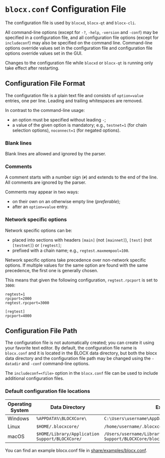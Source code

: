 # `blocx.conf` Configuration File

The configuration file is used by `blocxd`, `blocx-qt` and `blocx-cli`.

All command-line options (except for `-?`, `-help`, `-version` and `-conf`) may be specified in a configuration file, and all configuration file options (except for `includeconf`) may also be specified on the command line. Command-line options override values set in the configuration file and configuration file options override values set in the GUI.

Changes to the configuration file while `blocxd` or `blocx-qt` is running only take effect after restarting.

## Configuration File Format

The configuration file is a plain text file and consists of `option=value` entries, one per line. Leading and trailing whitespaces are removed.

In contrast to the command-line usage:
- an option must be specified without leading `-`;
- a value of the given option is mandatory; e.g., `testnet=1` (for chain selection options), `noconnect=1` (for negated options).

### Blank lines

Blank lines are allowed and ignored by the parser.

### Comments

A comment starts with a number sign (`#`) and extends to the end of the line. All comments are ignored by the parser.

Comments may appear in two ways:
- on their own on an otherwise empty line (_preferable_);
- after an `option=value` entry.

### Network specific options

Network specific options can be:
- placed into sections with headers `[main]` (not `[mainnet]`), `[test]` (not `[testnet]`) or `[regtest]`;
- prefixed with a chain name; e.g., `regtest.maxmempool=100`.

Network specific options take precedence over non-network specific options.
If multiple values for the same option are found with the same precedence, the
first one is generally chosen.

This means that given the following configuration, `regtest.rpcport` is set to `3000`:

```
regtest=1
rpcport=2000
regtest.rpcport=3000

[regtest]
rpcport=4000
```

## Configuration File Path

The configuration file is not automatically created; you can create it using your favorite text editor. By default, the configuration file name is `blocx.conf` and it is located in the BLOCX data directory, but both the blocx data directory and the configuration file path may be changed using the `-datadir` and `-conf` command-line options.

The `includeconf=<file>` option in the `blocx.conf` file can be used to include additional configuration files.

### Default configuration file locations

Operating System | Data Directory | Example Path
-- | -- | --
Windows | `%APPDATA%\BLOCXCore\` | `C:\Users\username\AppData\Roaming\BLOCXCore\blocx.conf`
Linux | `$HOME/.blocxcore/` | `/home/username/.blocxcore/blocx.conf`
macOS | `$HOME/Library/Application Support/BLOCXCore/` | `/Users/username/Library/Application Support/BLOCXCore/blocx.conf`

You can find an example blocx.conf file in [share/examples/blocx.conf](../share/examples/blocx.conf).
